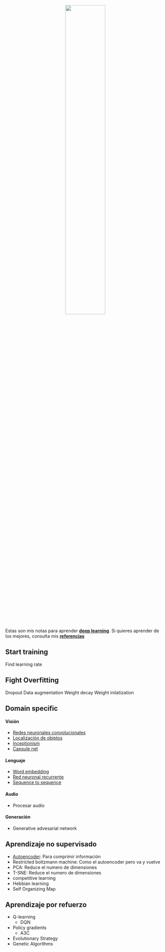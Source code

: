 <p align="center">
<img width="50%" src="https://cdn-images-1.medium.com/max/1200/1*VcdHE40-TqZ3anN-YHk5uQ.png" />
</p>

Estas son mis notas para aprender [**deep learning**](https://es.wikipedia.org/wiki/Aprendizaje_profundo). Si quieres aprender de los mejores, consulta mis [**referencias**](/referencias.md)

## Start training
Find learning rate

## Fight Overfitting
Dropout
Data augmentation
Weight decay
Weight inilatization

## Domain specific

#### Visión
* [Redes neuronales convolucionales](/teoría/modelos/cnn.md)
* [Localización de objetos](/teoría/modelos/cnn.md)
* [Inceptionism](/teoría/modelos/Inceptionism.md)
* [Capsule net](/teoría/modelos/capsule.md)

#### Lenguaje
* [Word embedding](/teoría/modelos/embedding.md)
* [Red neuronal recurrente](/teoría/modelos/rnn.md)
* [Sequence to sequence](/teoría/modelos/seq2seq.md)

#### Audio
* Procesar audio

#### Generación
* Generative advesarial network

## Aprendizaje no supervisado
* [Autoencoder](/teoría/modelos/autoencoder.md): Para comprimir información
* Restricted boltzmann machine: Como el autoencoder pero va y vuelve
* PCA: Reduce el numero de dimensiones
* T-SNE: Reduce el numero de dimensiones
* competitive learning
* Hebbian learning
* Self Organizing Map

## Aprendizaje por refuerzo
* Q-learning
  * DQN
* Policy gradients
  * A3C
* Evolutionary Strategy
* Genetic Algorithms
